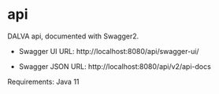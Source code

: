 # api

DALVA api, documented with Swagger2.

* Swagger UI URL: http://localhost:8080/api/swagger-ui/

* Swagger JSON URL: http://localhost:8080/api/v2/api-docs

Requirements: Java 11
